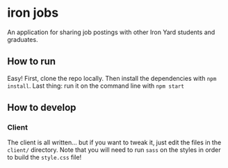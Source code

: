 # iron jobs

An application for sharing job postings with other Iron Yard students and graduates.

## How to run

Easy! First, clone the repo locally. Then install the dependencies with `npm install`.
Last thing: run it on the command line with `npm start`

## How to develop

### Client

The client is all written... but if you want to tweak it, just edit the files
in the `client/` directory. Note that you will need to run `sass` on the styles
in order to build the `style.css` file!
